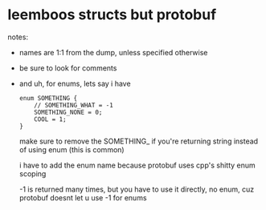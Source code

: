 # leemboos structs but protobuf
notes:
- names are 1:1 from the dump, unless specified otherwise
- be sure to look for comments
- and uh, for enums, lets say i have
    ```
    enum SOMETHING {
        // SOMETHING_WHAT = -1
        SOMETHING_NONE = 0;
        COOL = 1;
    }
    ```

    make sure to remove the SOMETHING_ if you're returning string instead of using enum (this is common)

    i have to add the enum name because protobuf uses cpp's shitty enum scoping

    -1 is returned many times, but you have to use it directly, no enum, cuz protobuf doesnt let u use -1 for enums
